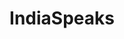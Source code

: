 ---
title: IndiaSpeaks
crosslinks:
- india
- indiadiscussion
- IAmA
- AskReddit
- Fitness
- indianews
- IndiaNonPolitical
- todayilearned
- worldnews
- IndiaInvestments
- MapPorn
- videos
- IndianEnts
- IndianCJ
- pakistan
- Cricket
- androidapps
- help
- cricket
---